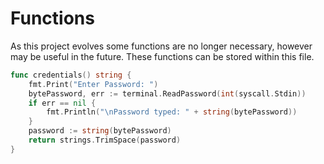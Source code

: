 # Functions

As this project evolves some functions are no longer necessary, however may be useful in the future. These functions can be stored within this file.

```go
func credentials() string {
	fmt.Print("Enter Password: ")
	bytePassword, err := terminal.ReadPassword(int(syscall.Stdin))
	if err == nil {
		fmt.Println("\nPassword typed: " + string(bytePassword))
	}
	password := string(bytePassword)
	return strings.TrimSpace(password)
}
```